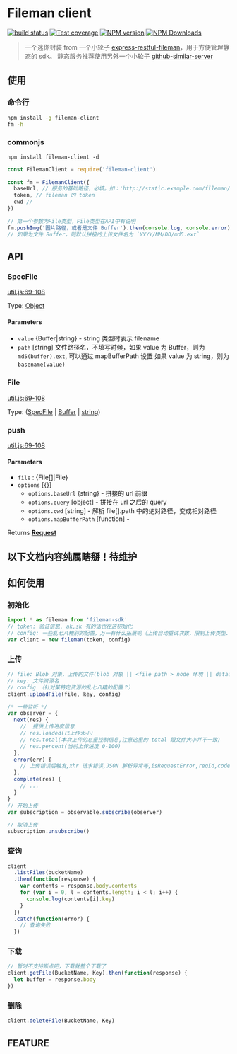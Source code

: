 # Fileman client

[![build status](https://img.shields.io/travis/big-wheel/fileman-client/master.svg?style=flat-square)](https://travis-ci.org/big-wheel/fileman-client)
[![Test coverage](https://img.shields.io/codecov/c/github/big-wheel/fileman-client.svg?style=flat-square)](https://codecov.io/github/big-wheel/fileman-client?branch=master)
[![NPM version](https://img.shields.io/npm/v/fileman-client.svg?style=flat-square)](https://www.npmjs.com/package/fileman-client)
[![NPM Downloads](https://img.shields.io/npm/dm/fileman-client.svg?style=flat-square&maxAge=43200)](https://www.npmjs.com/package/fileman-client)

> 一个迷你封装 from 一个小轮子 [express-restful-fileman](https://github.com/imcuttle/express-restful-fileman)，用于方便管理静态的 sdk。
> 静态服务推荐使用另外一个小轮子 [github-similar-server](https://github.com/imcuttle/github-similar-server)

## 使用

### 命令行

```bash
npm install -g fileman-client
fm -h
```

### commonjs

    npm install fileman-client -d

```javascript
const FilemanClient = require('fileman-client')

const fm = FilemanClient({
  baseUrl, // 服务的基础路径，必填。如：'http://static.example.com/fileman/'
  token, // fileman 的 token
  cwd //
})

// 第一个参数为File类型，File类型在API中有说明
fm.pushImg('图片路径，或者是文件 Buffer').then(console.log, console.error)
// 如果为文件 Buffer，则默认拼接的上传文件名为 `YYYY/MM/DD/md5.ext`
```

## API

<!-- Generated by documentation.js. Update this documentation by updating the source code. -->

### SpecFile

[util.js:69-108](https://github.com/big-wheel/fileman-client/blob/2d9e940cd392f278ee0f5ba7aa0686d359639415/util.js#L45-L52 'Source code on GitHub')

Type: [Object](https://developer.mozilla.org/docs/Web/JavaScript/Reference/Global_Objects/Object)

#### Parameters

- `value` {Buffer|string} - string 类型时表示 filename
- `path` [string]
  文件路径名，不填写时候，如果 value 为 Buffer，则为 `md5(buffer).ext`, 可以通过 mapBufferPath 设置
  如果 value 为 string，则为 `basename(value)`

### File

[util.js:69-108](https://github.com/big-wheel/fileman-client/blob/2d9e940cd392f278ee0f5ba7aa0686d359639415/util.js#L54-L57 'Source code on GitHub')

Type: ([SpecFile](#specfile) \| [Buffer](https://nodejs.org/api/buffer.html) \| [string](https://developer.mozilla.org/docs/Web/JavaScript/Reference/Global_Objects/String))

### push

[util.js:69-108](https://github.com/big-wheel/fileman-client/blob/2d9e940cd392f278ee0f5ba7aa0686d359639415/util.js#L69-L108 'Source code on GitHub')

#### Parameters

- `file` : {File\[]|File}
- `options` [{}]
  - `options.baseUrl` {string} - 拼接的 url 前缀
  - `options.query` [object] - 拼接在 url 之后的 query
  - `options.cwd` [string] - 解析 file\[].path 中的绝对路径，变成相对路径
  - `options.mapBufferPath` [function] -

Returns **[Request](https://developer.mozilla.org/Add-ons/SDK/High-Level_APIs/request)**

## 以下文档内容纯属瞎掰！待维护

## 如何使用

### 初始化

```javascript
import * as fileman from 'fileman-sdk'
// token: 验证信息, ak,sk 有的话也在这初始化
// config: 一些乱七八糟别的配置，万一有什么拓展呢（上传自动重试次数，限制上传类型..
var client = new fileman(token, config)
```

### 上传

```javascript
// file: Blob 对象，上传的文件(blob 对象 || <file path > node 环境 || dataurl ...)
// key: 文件资源名
// config （针对某特定资源的乱七八糟的配置？）
client.uploadFile(file, key, config)

/* 一些监听 */
var observer = {
  next(res) {
    //  提供上传进度信息
    // res.loaded(已上传大小)
    // res.total(本次上传的总量控制信息,注意这里的 total 跟文件大小并不一致)
    // res.percent(当前上传进度 0-100)
  },
  error(err) {
    // 上传错误后触发,xhr 请求错误,JSON 解析异常等,isRequestError,reqId,code,message
  },
  complete(res) {
    // ...
  }
}
// 开始上传
var subscription = observable.subscribe(observer)

// 取消上传
subscription.unsubscribe()
```

### 查询

```javascript
client
  .listFiles(bucketName)
  .then(function(response) {
    var contents = response.body.contents
    for (var i = 0, l = contents.length; i < l; i++) {
      console.log(contents[i].key)
    }
  })
  .catch(function(error) {
    // 查询失败
  })
```

### 下载

```javascript
// 暂时不支持断点吧，下载就整个下载了
client.getFile(BucketName, Key).then(function(response) {
  let buffer = response.body
})
```

### 删除

```javascript
client.deleteFile(BucketName, Key)
```

## FEATURE
